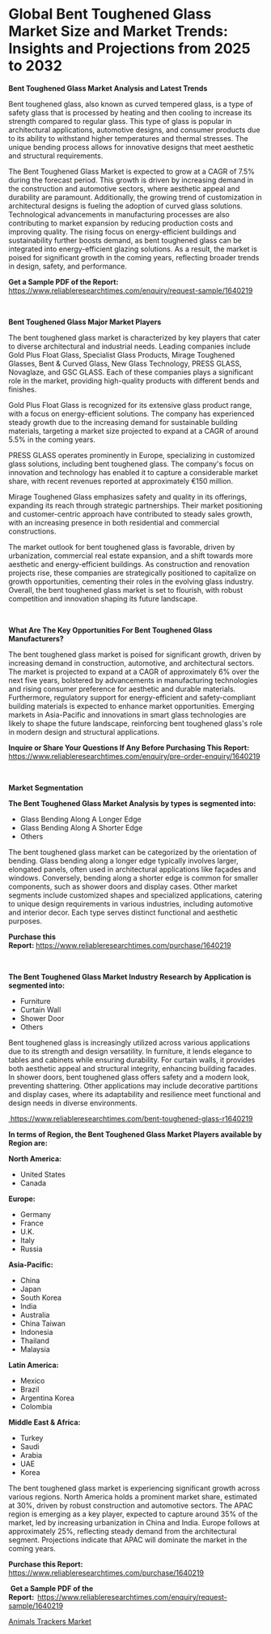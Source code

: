 <p><h1>Global Bent Toughened Glass Market Size and Market Trends: Insights and Projections from 2025 to 2032</h1></p><p><strong>Bent Toughened Glass Market Analysis and Latest Trends</strong></p>
<p><p>Bent toughened glass, also known as curved tempered glass, is a type of safety glass that is processed by heating and then cooling to increase its strength compared to regular glass. This type of glass is popular in architectural applications, automotive designs, and consumer products due to its ability to withstand higher temperatures and thermal stresses. The unique bending process allows for innovative designs that meet aesthetic and structural requirements.</p><p>The Bent Toughened Glass Market is expected to grow at a CAGR of 7.5% during the forecast period. This growth is driven by increasing demand in the construction and automotive sectors, where aesthetic appeal and durability are paramount. Additionally, the growing trend of customization in architectural designs is fueling the adoption of curved glass solutions. Technological advancements in manufacturing processes are also contributing to market expansion by reducing production costs and improving quality. The rising focus on energy-efficient buildings and sustainability further boosts demand, as bent toughened glass can be integrated into energy-efficient glazing solutions. As a result, the market is poised for significant growth in the coming years, reflecting broader trends in design, safety, and performance.</p></p>
<p><strong>Get a Sample PDF of the Report:&nbsp;</strong> <a href="https://www.reliableresearchtimes.com/enquiry/request-sample/1640219?utm_campaign=3038&utm_medium=2&utm_source=Github&utm_content=ia&utm_term=08032025&utm_id=bent-toughened-glass">https://www.reliableresearchtimes.com/enquiry/request-sample/1640219</a></p>
<p>&nbsp;</p>
<p><strong>Bent Toughened Glass Major Market Players</strong></p>
<p><p>The bent toughened glass market is characterized by key players that cater to diverse architectural and industrial needs. Leading companies include Gold Plus Float Glass, Specialist Glass Products, Mirage Toughened Glasses, Bent & Curved Glass, New Glass Technology, PRESS GLASS, Novaglaze, and GSC GLASS. Each of these companies plays a significant role in the market, providing high-quality products with different bends and finishes.</p><p>Gold Plus Float Glass is recognized for its extensive glass product range, with a focus on energy-efficient solutions. The company has experienced steady growth due to the increasing demand for sustainable building materials, targeting a market size projected to expand at a CAGR of around 5.5% in the coming years.</p><p>PRESS GLASS operates prominently in Europe, specializing in customized glass solutions, including bent toughened glass. The company's focus on innovation and technology has enabled it to capture a considerable market share, with recent revenues reported at approximately €150 million.</p><p>Mirage Toughened Glass emphasizes safety and quality in its offerings, expanding its reach through strategic partnerships. Their market positioning and customer-centric approach have contributed to steady sales growth, with an increasing presence in both residential and commercial constructions.</p><p>The market outlook for bent toughened glass is favorable, driven by urbanization, commercial real estate expansion, and a shift towards more aesthetic and energy-efficient buildings. As construction and renovation projects rise, these companies are strategically positioned to capitalize on growth opportunities, cementing their roles in the evolving glass industry. Overall, the bent toughened glass market is set to flourish, with robust competition and innovation shaping its future landscape.</p></p>
<p>&nbsp;</p>
<p><strong>What Are The Key Opportunities For Bent Toughened Glass Manufacturers?</strong></p>
<p><p>The bent toughened glass market is poised for significant growth, driven by increasing demand in construction, automotive, and architectural sectors. The market is projected to expand at a CAGR of approximately 6% over the next five years, bolstered by advancements in manufacturing technologies and rising consumer preference for aesthetic and durable materials. Furthermore, regulatory support for energy-efficient and safety-compliant building materials is expected to enhance market opportunities. Emerging markets in Asia-Pacific and innovations in smart glass technologies are likely to shape the future landscape, reinforcing bent toughened glass's role in modern design and structural applications.</p></p>
<p><strong>Inquire or Share Your Questions If Any Before Purchasing This Report:</strong> <a href="https://www.reliableresearchtimes.com/enquiry/pre-order-enquiry/1640219?utm_campaign=3038&utm_medium=2&utm_source=Github&utm_content=ia&utm_term=08032025&utm_id=bent-toughened-glass">https://www.reliableresearchtimes.com/enquiry/pre-order-enquiry/1640219</a></p>
<p>&nbsp;</p>
<p><strong>Market Segmentation</strong></p>
<p><strong>The Bent Toughened Glass Market Analysis by types is segmented into:</strong></p>
<p><ul><li>Glass Bending Along A Longer Edge</li><li>Glass Bending Along A Shorter Edge</li><li>Others</li></ul></p>
<p><p>The bent toughened glass market can be categorized by the orientation of bending. Glass bending along a longer edge typically involves larger, elongated panels, often used in architectural applications like façades and windows. Conversely, bending along a shorter edge is common for smaller components, such as shower doors and display cases. Other market segments include customized shapes and specialized applications, catering to unique design requirements in various industries, including automotive and interior decor. Each type serves distinct functional and aesthetic purposes.</p></p>
<p><strong>Purchase this Report:&nbsp;</strong><a href="https://www.reliableresearchtimes.com/purchase/1640219?utm_campaign=3038&utm_medium=2&utm_source=Github&utm_content=ia&utm_term=08032025&utm_id=bent-toughened-glass">https://www.reliableresearchtimes.com/purchase/1640219</a></p>
<p>&nbsp;</p>
<p><strong>The Bent Toughened Glass Market Industry Research by Application is segmented into:</strong></p>
<p><ul><li>Furniture</li><li>Curtain Wall</li><li>Shower Door</li><li>Others</li></ul></p>
<p><p>Bent toughened glass is increasingly utilized across various applications due to its strength and design versatility. In furniture, it lends elegance to tables and cabinets while ensuring durability. For curtain walls, it provides both aesthetic appeal and structural integrity, enhancing building facades. In shower doors, bent toughened glass offers safety and a modern look, preventing shattering. Other applications may include decorative partitions and display cases, where its adaptability and resilience meet functional and design needs in diverse environments.</p></p>
<p><a href="https://www.reliableresearchtimes.com/bent-toughened-glass-r1640219?utm_campaign=3038&utm_medium=2&utm_source=Github&utm_content=ia&utm_term=08032025&utm_id=bent-toughened-glass">&nbsp;https://www.reliableresearchtimes.com/bent-toughened-glass-r1640219</a></p>
<p><strong>In terms of Region, the Bent Toughened Glass Market Players available by Region are:</strong></p>
<p>
    <p> <strong> North America: </strong>
        <ul>
            <li>United States</li>
            <li>Canada</li>
        </ul>
        </p> 
    <p> <strong> Europe: </strong>
        <ul>
            <li>Germany</li>
            <li>France</li>
            <li>U.K.</li>
            <li>Italy</li>
            <li>Russia</li>
        </ul>
        </p> 
    <p> <strong> Asia-Pacific: </strong>
        <ul>
            <li>China</li>
            <li>Japan</li>
            <li>South Korea</li>
            <li>India</li>
            <li>Australia</li>
            <li>China Taiwan</li>
            <li>Indonesia</li>
            <li>Thailand</li>
            <li>Malaysia</li>
        </ul>
        </p> 
    <p> <strong> Latin America: </strong>
        <ul>
            <li>Mexico</li>
            <li>Brazil</li>
            <li>Argentina Korea</li>
            <li>Colombia</li>
        </ul>
        </p> 
    <p> <strong> Middle East & Africa: </strong>
        <ul>
            <li>Turkey</li>
            <li>Saudi</li>
            <li>Arabia</li>
            <li>UAE</li>
            <li>Korea</li>
        </ul>
    </p>
    </p>
<p><p>The bent toughened glass market is experiencing significant growth across various regions. North America holds a prominent market share, estimated at 30%, driven by robust construction and automotive sectors. The APAC region is emerging as a key player, expected to capture around 35% of the market, led by increasing urbanization in China and India. Europe follows at approximately 25%, reflecting steady demand from the architectural segment. Projections indicate that APAC will dominate the market in the coming years.</p></p>
<p><strong>Purchase this Report: </strong><a href="https://www.reliableresearchtimes.com/purchase/1640219?utm_campaign=3038&utm_medium=2&utm_source=Github&utm_content=ia&utm_term=08032025&utm_id=bent-toughened-glass">https://www.reliableresearchtimes.com/purchase/1640219</a></p>
<p>&nbsp;<strong>Get a Sample PDF of the Report:&nbsp;&nbsp;</strong><a href="https://www.reliableresearchtimes.com/enquiry/request-sample/1640219?utm_campaign=3038&utm_medium=2&utm_source=Github&utm_content=ia&utm_term=08032025&utm_id=bent-toughened-glass">https://www.reliableresearchtimes.com/enquiry/request-sample/1640219</a></p>
<p><strong></strong></p>
<p><p><a href="https://github.com/saroarmaicky/Market-Research-Report-List-1/blob/main/animals-trackers-market.md?utm_campaign=3038&utm_medium=2&utm_source=Github&utm_content=ia&utm_term=08032025&utm_id=bent-toughened-glass">Animals Trackers Market</a></p></p>